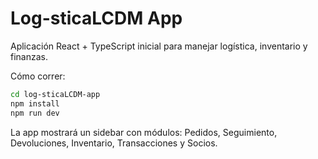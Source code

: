 # Log-sticaLCDM App

Aplicación React + TypeScript inicial para manejar logística, inventario y finanzas.

Cómo correr:

```bash
cd log-sticaLCDM-app
npm install
npm run dev
```

La app mostrará un sidebar con módulos: Pedidos, Seguimiento, Devoluciones, Inventario, Transacciones y Socios.
